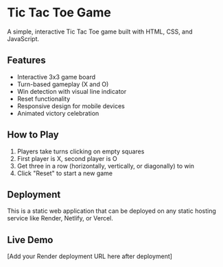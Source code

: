 # Tic Tac Toe Game

A simple, interactive Tic Tac Toe game built with HTML, CSS, and JavaScript.

## Features

- Interactive 3x3 game board
- Turn-based gameplay (X and O)
- Win detection with visual line indicator
- Reset functionality
- Responsive design for mobile devices
- Animated victory celebration

## How to Play

1. Players take turns clicking on empty squares
2. First player is X, second player is O
3. Get three in a row (horizontally, vertically, or diagonally) to win
4. Click "Reset" to start a new game

## Deployment

This is a static web application that can be deployed on any static hosting service like Render, Netlify, or Vercel.

## Live Demo

[Add your Render deployment URL here after deployment]
